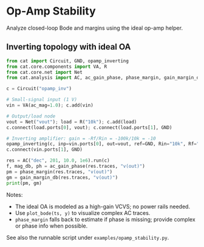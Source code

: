 # Op-Amp Stability

Analyze closed-loop Bode and margins using the ideal op-amp helper.

## Inverting topology with ideal OA
```python
from cat import Circuit, GND, opamp_inverting
from cat.core.components import VA, R
from cat.core.net import Net
from cat.analysis import AC, ac_gain_phase, phase_margin, gain_margin_db

c = Circuit("opamp_inv")

# Small-signal input (1 V)
vin = VA(ac_mag=1.0); c.add(vin)

# Output/load node
vout = Net("vout"); load = R("10k"); c.add(load)
c.connect(load.ports[0], vout); c.connect(load.ports[1], GND)

# Inverting amplifier: gain = -Rf/Rin = -100k/10k = -10
opamp_inverting(c, inp=vin.ports[0], out=vout, ref=GND, Rin="10k", Rf="100k", gain=1e6)
c.connect(vin.ports[1], GND)

res = AC("dec", 201, 10.0, 1e6).run(c)
f, mag_db, ph = ac_gain_phase(res.traces, "v(out)")
pm = phase_margin(res.traces, "v(out)")
gm = gain_margin_db(res.traces, "v(out)")
print(pm, gm)
```

Notes:
- The ideal OA is modeled as a high-gain VCVS; no power rails needed.
- Use `plot_bode(ts, y)` to visualize complex AC traces.
- `phase_margin` falls back to estimate if phase is missing; provide complex or phase info when possible.

See also the runnable script under `examples/opamp_stability.py`.
